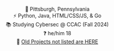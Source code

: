 <!-- 1/27/23 -->

<div align='center'>

📍 Pittsburgh, Pennsylvania <br>
⚡ Python, Java, HTML/CSS/JS, & Go <br>
📚 Studying Cybersec @ CCAC (Fall 2024) <br>
❓ he/him 18 <br>
🔗 [Old Projects not listed are HERE](https://github.com/n0vuh) <br>
